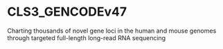 # CLS3_GENCODEv47
Charting thousands of novel gene loci in the human and mouse genomes through targeted full-length long-read RNA sequencing
